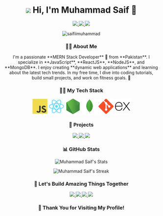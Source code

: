 <h1 align="center">
  <img src="https://raw.githubusercontent.com/saifiimuhammad/saifiimuhammad/main/assets/animated-wave.gif" width="50px"/> 
  Hi, I'm Muhammad Saif 👋
</h1>

<p align="center">
  <a href="https://github.com/saifiimuhammad" target="_blank">
    <img src="https://img.shields.io/badge/Github-black?style=flat&logo=github&logoColor=white" />
  </a>
  <a href="https://www.linkedin.com/in/muhammad-saif-msa/" target="_blank">
    <img src="https://img.shields.io/badge/LinkedIn-black?style=flat&logo=linkedin&logoColor=white" />
  </a>
  <a href="mailto:muhammadsaifarain786@gmail.com" target="_blank">
    <img src="https://img.shields.io/badge/Email-black?style=flat&logo=gmail&logoColor=white" />
  </a>
</p>

<p align="center">
  <img src="https://komarev.com/ghpvc/?username=saifiimuhammad&label=Profile%20views&color=0e75b6&style=flat" alt="saifiimuhammad" />
</p>

<h3 align="center">👨‍💻 About Me</h3>

<p align="center">
  I'm a passionate **MERN Stack Developer** 🚀 from **Pakistan**. I specialize in **JavaScript**, **ReactJS**, **NodeJS**, and **MongoDB**. I enjoy creating **dynamic web applications** and learning about the latest tech trends. In my free time, I dive into coding tutorials, build small projects, and work on fitness goals. 💪
</p>

<h3 align="center">🧑‍💻 My Tech Stack</h3>

<p align="center">
  <img src="https://raw.githubusercontent.com/devicons/devicon/master/icons/javascript/javascript-original.svg" width="50" height="50"/>
  <img src="https://raw.githubusercontent.com/devicons/devicon/master/icons/react/react-original.svg" width="50" height="50"/>
  <img src="https://raw.githubusercontent.com/devicons/devicon/master/icons/nodejs/nodejs-original.svg" width="50" height="50"/>
  <img src="https://raw.githubusercontent.com/devicons/devicon/master/icons/mongodb/mongodb-original.svg" width="50" height="50"/>
  <img src="https://raw.githubusercontent.com/devicons/devicon/master/icons/git/git-original.svg" width="50" height="50"/>
  <img src="https://raw.githubusercontent.com/devicons/devicon/master/icons/express/express-original.svg" width="50" height="50"/>
</p>

<h3 align="center">💼 Projects</h3>

<p align="center">
  <a href="https://github.com/saifiimuhammad/KarloBaat-chatapp">
    <img src="https://img.shields.io/badge/Project%20%23ChatApp-black?style=flat&logo=appveyor&logoColor=white" />
  </a>
  <a href="https://github.com/saifiimuhammad/inotebook-web-app">
    <img src="https://img.shields.io/badge/Project%20%23iNotebook-black?style=flat&logo=appveyor&logoColor=white" />
  </a>
  <a href="https://github.com/saifiimuhammad/todolist-react">
    <img src="https://img.shields.io/badge/Project%20%23Todo%20App-black?style=flat&logo=appveyor&logoColor=white" />
  </a>
</p>

<h3 align="center">📊 GitHub Stats</h3>

<p align="center">
  <img src="https://github-readme-stats.vercel.app/api?username=saifiimuhammad&show_icons=true&hide=contribs&count_private=true&theme=dracula" alt="Muhammad Saif's Stats" />
</p>

<p align="center">
  <img src="https://github-readme-streak-stats.herokuapp.com/?user=saifiimuhammad&theme=dracula" alt="Muhammad Saif's Streak" />
</p>

<h3 align="center">🚀 Let's Build Amazing Things Together</h3>

<p align="center">
  <a href="https://www.linkedin.com/in/muhammad-saif-msa/" target="_blank">
    <img src="https://img.shields.io/badge/LinkedIn-black?style=flat-square&logo=linkedin&logoColor=white" />
  </a>
  <a href="https://fb.com/muhammadsaif.msa" target="_blank">
    <img src="https://img.shields.io/badge/Facebook-black?style=flat-square&logo=facebook&logoColor=white" />
  </a>
  <a href="https://instagram.com/_saifff_mohd_" target="_blank">
    <img src="https://img.shields.io/badge/Instagram-black?style=flat-square&logo=instagram&logoColor=white" />
  </a>
  <a href="https://www.youtube.com/c/mohammadsaifofficial" target="_blank">
    <img src="https://img.shields.io/badge/YouTube-black?style=flat-square&logo=youtube&logoColor=white" />
  </a>
</p>

<h3 align="center">🖤 Thank You for Visiting My Profile!</h3>

